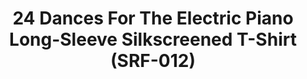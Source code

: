 ---
ee_id: '4139'
site: '1'
type: '2'
long_id: 2013-219 24 Dances For The Electric Piano Long-Sleeve Silkscreened T-Shirt
  (SRF-012)
url: 2013-219-24-dances-for-the-electric-piano-long-sleeve-silkscreened-t-shirt
title: 24 Dances For The Electric Piano Long-Sleeve Silkscreened T-Shirt (SRF-012)
year: '2013'
medium: Shirt
commission:
dims: One size fits mosts
pitch: Tee for the 24 Dances suite of piano compositions.
ps:
live_url:
related: "[4138] [2013-115-24-Dances-For-The-Electric-Piano] 2013-015 24 Dances For
  The Electric Piano (SRF-001)"
youtube:
imgs: 24-dances-shirt-2013-219-full-1-database-ih.jpg
subheading:
display_year: '2014'
download:
add_credit: Cory Arcangel for Arcangel Surfware
add_credits:
related_code:
layout: things-i-made
---